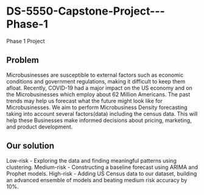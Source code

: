 # DS-5550-Capstone-Project---Phase-1
Phase 1 Project

## Problem
Microbusinesses are susceptible to external factors such as economic conditions and government regulations, making it difficult to keep them afloat. Recently, COVID-19 had a major impact on the US economy and on the Microbusinesses which employ about 62 Million Americans.
The past trends may help us forecast what the future might look like for Microbusinesses. We aim to perform Microbusiness Density forecasting taking into account several factors(data) including the census data.  This will help these Businesses make informed decisions about pricing, marketing, and product development.

## Our solution
Low-risk - Exploring the data and finding meaningful patterns using clustering.
Medium-risk - Constructing a baseline forecast using ARIMA and Prophet models.
High-risk - Adding US Census data to our dataset, building an advanced ensemble of models and beating medium risk accuracy by 10%.


